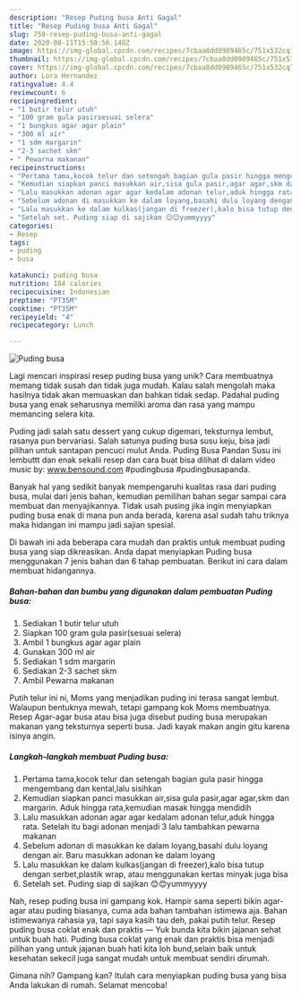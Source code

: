 ```yaml
---
description: "Resep Puding busa Anti Gagal"
title: "Resep Puding busa Anti Gagal"
slug: 759-resep-puding-busa-anti-gagal
date: 2020-08-11T15:50:56.148Z
image: https://img-global.cpcdn.com/recipes/7cbaa8dd0989465c/751x532cq70/puding-busa-foto-resep-utama.jpg
thumbnail: https://img-global.cpcdn.com/recipes/7cbaa8dd0989465c/751x532cq70/puding-busa-foto-resep-utama.jpg
cover: https://img-global.cpcdn.com/recipes/7cbaa8dd0989465c/751x532cq70/puding-busa-foto-resep-utama.jpg
author: Lora Hernandez
ratingvalue: 4.4
reviewcount: 6
recipeingredient:
- "1 butir telur utuh"
- "100 gram gula pasirsesuai selera"
- "1 bungkus agar agar plain"
- "300 ml air"
- "1 sdm margarin"
- "2-3 sachet skm"
- " Pewarna makanan"
recipeinstructions:
- "Pertama tama,kocok telur dan setengah bagian gula pasir hingga mengembang dan kental,lalu sisihkan"
- "Kemudian siapkan panci masukkan air,sisa gula pasir,agar agar,skm dan margarin. Aduk hingga rata,kemudian masak hingga mendidih"
- "Lalu masukkan adonan agar agar kedalam adonan telur,aduk hingga rata. Setelah itu bagi adonan menjadi 3 lalu tambahkan pewarna makanan"
- "Sebelum adonan di masukkan ke dalam loyang,basahi dulu loyang dengan air. Baru masukkan adonan ke dalam loyang"
- "Lalu masukkan ke dalam kulkas(jangan di freezer),kalo bisa tutup dengan serbet,plastik wrap, atau menggunakan kertas minyak juga bisa"
- "Setelah set. Puding siap di sajikan 😊😊yummyyyy"
categories:
- Resep
tags:
- puding
- busa

katakunci: puding busa 
nutrition: 184 calories
recipecuisine: Indonesian
preptime: "PT35M"
cooktime: "PT35M"
recipeyield: "4"
recipecategory: Lunch

---
```



![Puding busa](https://img-global.cpcdn.com/recipes/7cbaa8dd0989465c/751x532cq70/puding-busa-foto-resep-utama.jpg)

Lagi mencari inspirasi resep puding busa yang unik? Cara membuatnya memang tidak susah dan tidak juga mudah. Kalau salah mengolah maka hasilnya tidak akan memuaskan dan bahkan tidak sedap. Padahal puding busa yang enak seharusnya memiliki aroma dan rasa yang mampu memancing selera kita.

Puding jadi salah satu dessert yang cukup digemari, teksturnya lembut, rasanya pun bervariasi. Salah satunya puding busa susu keju, bisa jadi pilihan untuk santapan pencuci mulut Anda. Puding Busa Pandan Susu ini lembuttt dan enak sekalii resep dan cara buat bisa dilihat di dalam video music by: www.bensound.com #pudingbusa #pudingbusapanda.

Banyak hal yang sedikit banyak mempengaruhi kualitas rasa dari puding busa, mulai dari jenis bahan, kemudian pemilihan bahan segar sampai cara membuat dan menyajikannya. Tidak usah pusing jika ingin menyiapkan puding busa enak di mana pun anda berada, karena asal sudah tahu triknya maka hidangan ini mampu jadi sajian spesial.


Di bawah ini ada beberapa cara mudah dan praktis untuk membuat puding busa yang siap dikreasikan. Anda dapat menyiapkan Puding busa menggunakan 7 jenis bahan dan 6 tahap pembuatan. Berikut ini cara dalam membuat hidangannya.

<!--inarticleads1-->

##### Bahan-bahan dan bumbu yang digunakan dalam pembuatan Puding busa:

1. Sediakan 1 butir telur utuh
1. Siapkan 100 gram gula pasir(sesuai selera)
1. Ambil 1 bungkus agar agar plain
1. Gunakan 300 ml air
1. Sediakan 1 sdm margarin
1. Sediakan 2-3 sachet skm
1. Ambil  Pewarna makanan


Putih telur ini ni, Moms yang menjadikan puding ini terasa sangat lembut. Walaupun bentuknya mewah, tetapi gampang kok Moms membuatnya. Resep Agar-agar busa atau bisa juga disebut puding busa merupakan makanan yang teksturnya seperti busa. Jadi kayak makan angin gitu karena isinya angin. 

<!--inarticleads2-->

##### Langkah-langkah membuat Puding busa:

1. Pertama tama,kocok telur dan setengah bagian gula pasir hingga mengembang dan kental,lalu sisihkan
1. Kemudian siapkan panci masukkan air,sisa gula pasir,agar agar,skm dan margarin. Aduk hingga rata,kemudian masak hingga mendidih
1. Lalu masukkan adonan agar agar kedalam adonan telur,aduk hingga rata. Setelah itu bagi adonan menjadi 3 lalu tambahkan pewarna makanan
1. Sebelum adonan di masukkan ke dalam loyang,basahi dulu loyang dengan air. Baru masukkan adonan ke dalam loyang
1. Lalu masukkan ke dalam kulkas(jangan di freezer),kalo bisa tutup dengan serbet,plastik wrap, atau menggunakan kertas minyak juga bisa
1. Setelah set. Puding siap di sajikan 😊😊yummyyyy


Nah, resep puding busa ini gampang kok. Hampir sama seperti bikin agar-agar atau puding biasanya, cuma ada bahan tambahan istimewa aja. Bahan istimewanya rahasia ya, tapi saya kasih tau deh, pakai putih telur. Resep puding busa coklat enak dan praktis — Yuk bunda kita bikin jajanan sehat untuk buah hati. Puding busa coklat yang enak dan praktis bisa menjadi pilihan yang untuk jajanan buah hati kita loh bund,selain baik untuk kesehatan sekecil juga sangat mudah untuk membuat sendiri dirumah. 

Gimana nih? Gampang kan? Itulah cara menyiapkan puding busa yang bisa Anda lakukan di rumah. Selamat mencoba!
